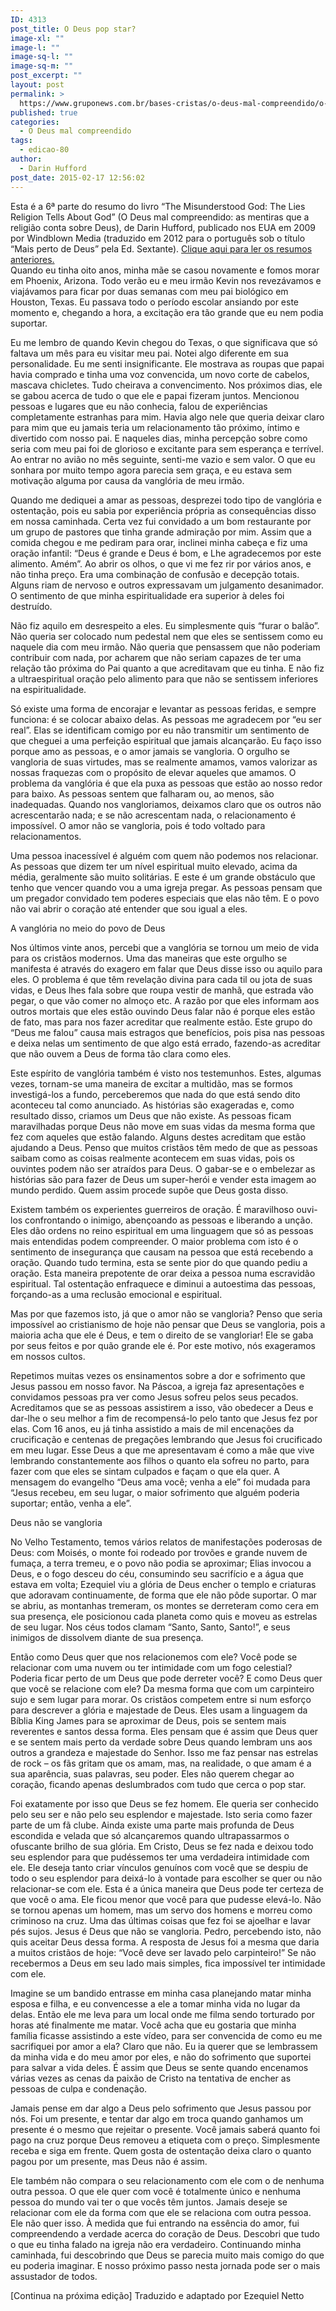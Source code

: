 ```yaml
---
ID: 4313
post_title: O Deus pop star?
image-xl: ""
image-l: ""
image-sq-l: ""
image-sq-m: ""
post_excerpt: ""
layout: post
permalink: >
  https://www.gruponews.com.br/bases-cristas/o-deus-mal-compreendido/o-deus-pop-star
published: true
categories:
  - O Deus mal compreendido
tags:
  - edicao-80
author:
  - Darin Hufford
post_date: 2015-02-17 12:56:02
---
```

<div class="small">Esta é a 6ª parte do resumo do livro “The Misunderstood God: The Lies Religion Tells About God” (O Deus mal compreendido: as mentiras que a religião conta sobre Deus), de Darin Hufford, publicado nos EUA em 2009 por Windblown Media (traduzido em 2012 para o português sob o título “Mais perto de Deus” pela Ed. Sextante). <a href="http://www.gruponews.com.br/bases-cristas/o-deus-mal-compreendido">Clique aqui para ler os resumos anteriores.</a></div>
<div class="small"></div>
Quando eu tinha oito anos, minha mãe se casou novamente e fomos morar em Phoenix, Arizona. Todo verão eu e meu irmão Kevin nos revezávamos e viajávamos para ficar por duas semanas com meu pai biológico em Houston, Texas. Eu passava todo o período escolar ansiando por este momento e, chegando a hora, a excitação era tão grande que eu nem podia suportar.

Eu me lembro de quando Kevin chegou do Texas, o que significava que só faltava um mês para eu visitar meu pai. Notei algo diferente em sua personalidade. Eu me senti insignificante. Ele mostrava as roupas que papai havia comprado e tinha uma voz convencida, um novo corte de cabelos, mascava chicletes. Tudo cheirava a convencimento. Nos próximos dias, ele se gabou acerca de tudo o que ele e papai fizeram juntos. Mencionou pessoas e lugares que eu não conhecia, falou de experiências completamente estranhas para mim. Havia algo nele que queria deixar claro para mim que eu jamais teria um relacionamento tão próximo, íntimo e divertido com nosso pai. E naqueles dias, minha percepção sobre como seria com meu pai foi de glorioso e excitante para sem esperança e terrível. Ao entrar no avião no mês seguinte, senti-me vazio e sem valor. O que eu sonhara por muito tempo agora parecia sem graça, e eu estava sem motivação alguma por causa da vanglória de meu irmão.

Quando me dediquei a amar as pessoas, desprezei todo tipo de vanglória e ostentação, pois eu sabia por experiência própria as consequências disso em nossa caminhada. Certa vez fui convidado a um bom restaurante por um grupo de pastores que tinha grande admiração por mim. Assim que a comida chegou e me pediram para orar, inclinei minha cabeça e fiz uma oração infantil: “Deus é grande e Deus é bom, e Lhe agradecemos por este alimento. Amém”. Ao abrir os olhos, o que vi me fez rir por vários anos, e não tinha preço. Era uma combinação de confusão e decepção totais. Alguns riam de nervoso e outros expressavam um julgamento desanimador. O sentimento de que minha espiritualidade era superior à deles foi destruído.

Não fiz aquilo em desrespeito a eles. Eu simplesmente quis “furar o balão”. Não queria ser colocado num pedestal nem que eles se sentissem como eu naquele dia com meu irmão. Não queria que pensassem que não poderiam contribuir com nada, por acharem que não seriam capazes de ter uma relação tão próxima do Pai quanto a que acreditavam que eu tinha. E não fiz a ultraespiritual oração pelo alimento para que não se sentissem inferiores na espiritualidade.

Só existe uma forma de encorajar e levantar as pessoas feridas, e sempre funciona: é se colocar abaixo delas. As pessoas me agradecem por “eu ser real”. Elas se identificam comigo por eu não transmitir um sentimento de que cheguei a uma perfeição espiritual que jamais alcançarão. Eu faço isso porque amo as pessoas, e o amor jamais se vangloria. O orgulho se vangloria de suas virtudes, mas se realmente amamos, vamos valorizar as nossas fraquezas com o propósito de elevar aqueles que amamos. O problema da vanglória é que ela puxa as pessoas que estão ao nosso redor para baixo. As pessoas sentem que falharam ou, ao menos, são inadequadas. Quando nos vangloriamos, deixamos claro que os outros não acrescentarão nada; e se não acrescentam nada, o relacionamento é impossível. O amor não se vangloria, pois é todo voltado para relacionamentos.

Uma pessoa inacessível é alguém com quem não podemos nos relacionar. As pessoas que dizem ter um nível espiritual muito elevado, acima da média, geralmente são muito solitárias. E este é um grande obstáculo que tenho que vencer quando vou a uma igreja pregar. As pessoas pensam que um pregador convidado tem poderes especiais que elas não têm. E o povo não vai abrir o coração até entender que sou igual a eles.

A vanglória no meio do povo de Deus

Nos últimos vinte anos, percebi que a vanglória se tornou um meio de vida para os cristãos modernos. Uma das maneiras que este orgulho se manifesta é através do exagero em falar que Deus disse isso ou aquilo para eles. O problema é que têm revelação divina para cada til ou jota de suas vidas, e Deus lhes fala sobre que roupa vestir de manhã, que estrada vão pegar, o que vão comer no almoço etc. A razão por que eles informam aos outros mortais que eles estão ouvindo Deus falar não é porque eles estão de fato, mas para nos fazer acreditar que realmente estão. Este grupo do “Deus me falou” causa mais estragos que benefícios, pois pisa nas pessoas e deixa nelas um sentimento de que algo está errado, fazendo-as acreditar que não ouvem a Deus de forma tão clara como eles.

Este espírito de vanglória também é visto nos testemunhos. Estes, algumas vezes, tornam-se uma maneira de excitar a multidão, mas se formos investigá-los a fundo, perceberemos que nada do que está sendo dito aconteceu tal como anunciado. As histórias são exageradas e, como resultado disso, criamos um Deus que não existe. As pessoas ficam maravilhadas porque Deus não move em suas vidas da mesma forma que fez com aqueles que estão falando. Alguns destes acreditam que estão ajudando a Deus. Penso que muitos cristãos têm medo de que as pessoas saibam como as coisas realmente acontecem em suas vidas, pois os ouvintes podem não ser atraídos para Deus. O gabar-se e o embelezar as histórias são para fazer de Deus um super-herói e vender esta imagem ao mundo perdido. Quem assim procede supõe que Deus gosta disso.

Existem também os experientes guerreiros de oração. É maravilhoso ouvi-los confrontando o inimigo, abençoando as pessoas e liberando a unção. Eles dão ordens no reino espiritual em uma linguagem que só as pessoas mais entendidas podem compreender. O maior problema com isto é o sentimento de insegurança que causam na pessoa que está recebendo a oração. Quando tudo termina, esta se sente pior do que quando pediu a oração. Esta maneira prepotente de orar deixa a pessoa numa escravidão espiritual. Tal ostentação enfraquece e diminui a autoestima das pessoas, forçando-as a uma reclusão emocional e espiritual.

Mas por que fazemos isto, já que o amor não se vangloria? Penso que seria impossível ao cristianismo de hoje não pensar que Deus se vangloria, pois a maioria acha que ele é Deus, e tem o direito de se vangloriar! Ele se gaba por seus feitos e por quão grande ele é. Por este motivo, nós exageramos em nossos cultos.

Repetimos muitas vezes os ensinamentos sobre a dor e sofrimento que Jesus passou em nosso favor. Na Páscoa, a igreja faz apresentações e convidamos pessoas pra ver como Jesus sofreu pelos seus pecados. Acreditamos que se as pessoas assistirem a isso, vão obedecer a Deus e dar-lhe o seu melhor a fim de recompensá-lo pelo tanto que Jesus fez por elas. Com 16 anos, eu já tinha assistido a mais de mil encenações da crucificação e centenas de pregações lembrando que Jesus foi crucificado em meu lugar. Esse Deus a que me apresentavam é como a mãe que vive lembrando constantemente aos filhos o quanto ela sofreu no parto, para fazer com que eles se sintam culpados e façam o que ela quer. A mensagem do evangelho “Deus ama você; venha a ele” foi mudada para “Jesus recebeu, em seu lugar, o maior sofrimento que alguém poderia suportar; então, venha a ele”.

Deus não se vangloria

No Velho Testamento, temos vários relatos de manifestações poderosas de Deus: com Moisés, o monte foi rodeado por trovões e grande nuvem de fumaça, a terra tremeu, e o povo não podia se aproximar; Elias invocou a Deus, e o fogo desceu do céu, consumindo seu sacrifício e a água que estava em volta; Ezequiel viu a glória de Deus encher o templo e criaturas que adoravam continuamente, de forma que ele não pôde suportar. O mar se abriu, as montanhas tremeram, os montes se derreteram como cera em sua presença, ele posicionou cada planeta como quis e moveu as estrelas de seu lugar. Nos céus todos clamam “Santo, Santo, Santo!”, e seus inimigos de dissolvem diante de sua presença.

Então como Deus quer que nos relacionemos com ele? Você pode se relacionar com uma nuvem ou ter intimidade com um fogo celestial? Poderia ficar perto de um Deus que pode derreter você? E como Deus quer que você se relacione com ele? Da mesma forma que com um carpinteiro sujo e sem lugar para morar. Os cristãos competem entre si num esforço para descrever a glória e majestade de Deus. Eles usam a linguagem da Bíblia King James para se aproximar de Deus, pois se sentem mais reverentes e santos dessa forma. Eles pensam que é assim que Deus quer e se sentem mais perto da verdade sobre Deus quando lembram uns aos outros a grandeza e majestade do Senhor. Isso me faz pensar nas estrelas de rock – os fãs gritam que os amam, mas, na realidade, o que amam é a sua aparência, suas palavras, seu poder. Eles não querem chegar ao coração, ficando apenas deslumbrados com tudo que cerca o pop star.

Foi exatamente por isso que Deus se fez homem. Ele queria ser conhecido pelo seu ser e não pelo seu esplendor e majestade. Isto seria como fazer parte de um fã clube. Ainda existe uma parte mais profunda de Deus escondida e velada que só alcançaremos quando ultrapassarmos o ofuscante brilho de sua glória. Em Cristo, Deus se fez nada e deixou todo seu esplendor para que pudéssemos ter uma verdadeira intimidade com ele. Ele deseja tanto criar vínculos genuínos com você que se despiu de todo o seu esplendor para deixá-lo à vontade para escolher se quer ou não relacionar-se com ele. Esta é a única maneira que Deus pode ter certeza de que você o ama. Ele ficou menor que você para que pudesse elevá-lo. Não se tornou apenas um homem, mas um servo dos homens e morreu como criminoso na cruz. Uma das últimas coisas que fez foi se ajoelhar e lavar pés sujos. Jesus é Deus que não se vangloria. Pedro, percebendo isto, não quis aceitar Deus dessa forma. A resposta de Jesus foi a mesma que daria a muitos cristãos de hoje: “Você deve ser lavado pelo carpinteiro!” Se não recebermos a Deus em seu lado mais simples, fica impossível ter intimidade com ele.

Imagine se um bandido entrasse em minha casa planejando matar minha esposa e filha, e eu convencesse a ele a tomar minha vida no lugar da delas. Então ele me leva para um local onde me filma sendo torturado por horas até finalmente me matar. Você acha que eu gostaria que minha família ficasse assistindo a este vídeo, para ser convencida de como eu me sacrifiquei por amor a ela? Claro que não. Eu ia querer que se lembrassem da minha vida e do meu amor por eles, e não do sofrimento que suportei para salvar a vida deles. É assim que Deus se sente quando encenamos várias vezes as cenas da paixão de Cristo na tentativa de encher as pessoas de culpa e condenação.

Jamais pense em dar algo a Deus pelo sofrimento que Jesus passou por nós. Foi um presente, e tentar dar algo em troca quando ganhamos um presente é o mesmo que rejeitar o presente. Você jamais saberá quanto foi pago na cruz porque Deus removeu a etiqueta com o preço. Simplesmente receba e siga em frente. Quem gosta de ostentação deixa claro o quanto pagou por um presente, mas Deus não é assim.

Ele também não compara o seu relacionamento com ele com o de nenhuma outra pessoa. O que ele quer com você é totalmente único e nenhuma pessoa do mundo vai ter o que vocês têm juntos. Jamais deseje se relacionar com ele da forma com que ele se relaciona com outra pessoa. Ele não quer isso. À medida que fui entrando na essência do amor, fui compreendendo a verdade acerca do coração de Deus. Descobri que tudo o que eu tinha falado na igreja não era verdadeiro. Continuando minha caminhada, fui descobrindo que Deus se parecia muito mais comigo do que eu poderia imaginar. E nosso próximo passo nesta jornada pode ser o mais assustador de todos.

[Continua na próxima edição]
Traduzido e adaptado por Ezequiel Netto